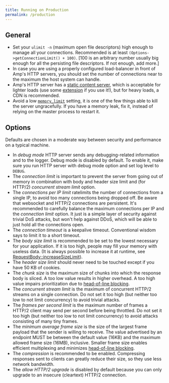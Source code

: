 ```yaml
---
title: Running on Production
permalink: /production
---
```


## General

- Set your `ulimit -n` (maximum open file descriptors) high enough to manage all your connections. Recommended is at least `(Options->getConnectionLimit() + 100)`. [100 is an arbitrary number usually big enough for all the persisting file descriptors. If not enough, add more.]
- In case you are using a properly configured load-balancer in front of Amp's HTTP servers, you should set the number of connections near to the maximum the host system can handle.
- Amp's HTTP server has a [static content server](https://github.com/amphp/http-server-static-content), which is acceptable for lighter loads (use some [extension](https://github.com/amphp/file#optional-extension-backends) if you use it!), but for heavy loads, a CDN is recommended.
- Avoid a low [`memory_limit`](http://php.net/manual/en/ini.core.php#ini.memory-limit) setting, it is one of the few things able to kill the server ungracefully. If you have a memory leak, fix it, instead of relying on the master process to restart it.

## Options

Defaults are chosen in a moderate way between security and performance on a typical machine.

- In _debug mode_ HTTP server sends any debugging-related information and to the logger. Debug mode is disabled by default. To enable it, make sure you run HTTP server with debug mode option and set log level to `DEBUG`.
- The _connection limit_ is important to prevent the server from going out of memory in combination with body and header size limit and (for HTTP/2) _concurrent stream limit_ option.
- The _connections per IP limit_ ratelimits the number of connections from a single IP, to avoid too many connections being dropped off. Be aware that websocket and HTTP/2 connections are persistent. It's recommended to carefully balance the maximum connections per IP and the _connection limit_ option. It just is a simple layer of security against trivial DoS attacks, but won't help against DDoS, which will be able to just hold all the connections open.
- The _connection timeout_ is a keepalive timeout. Conventional wisdom says to limit it to a short timeout.
- The _body size limit_ is recommended to be set to the lowest necessary for your application. If it is too high, people may fill your memory with useless data. (It is always possible to increase it at runtime, see [RequestBody::increaseSizeLimit](classes/request-body.md)).
- The _header size limit_ should never need to be touched except if you have 50 KB of cookies.
- The _chunk size_ is the maximum size of chunks into which the response body is sliced. A too low value results in higher overhead. A too high value impairs prioritization due to [head-of-line blocking](https://en.wikipedia.org/wiki/Head-of-line_blocking).
- The _concurrent stream limit_ is the maximum of concurrent HTTP/2 streams on a single connection. Do not set it too high (but neither too low to not limit concurrency) to avoid trivial attacks.
- The _frames per second limit_ is the maximum number of frames a HTTP/2 client may send per second before being throttled. Do not set it too high (but neither too low to not limit concurrency) to avoid attacks consisting of many tiny frames.
- The _minimum average frame size_ is the size of the largest frame payload that the sender is willing to receive. The value advertised by an endpoint MUST be between the default value (16KB) and the maximum allowed frame size (16MB), inclusive. Smaller frame size enables efficient multiplexing and minimizes [head-of-line blocking](https://en.wikipedia.org/wiki/Head-of-line_blocking).
- The _compression_ is recommended to be enabled. Compressing responses sent to clients can greatly reduce their size, so they use less network bandwidth.
- The _allow HTTP/2 upgrade_ is disabled by default because you can only upgrade to an insecure (cleartext) HTTP/2 connection.
